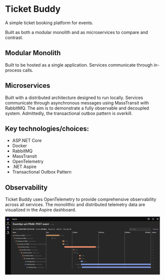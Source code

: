 # Ticket Buddy
A simple ticket booking platform for events.

Built as both a modular monolith and as microservices to compare and contrast.

## Modular Monolith
Built to be hosted as a single application. Services communicate through in-process calls.

## Microservices
Built with a distributed architecture designed to run locally. Services communicate through asynchronous messages using MassTransit with RabbitMQ.
The aim is to demonstrate a fully observable and decoupled system.
Admittedly, the transactional outbox pattern is overkill.

## Key technologies/choices:
- ASP.NET Core
- Docker
- RabbitMQ
- MassTransit
- OpenTelemetry
- .NET Aspire
- Transactional Outbox Pattern

## Observability

Ticket Buddy uses OpenTelemetry to provide comprehensive observability across all services. 
The monolithic and distributed telemetry data are visualized in the Aspire dashboard.

![Observability Architecture](./Observability.png)
